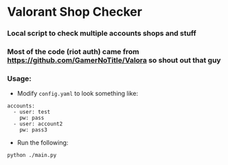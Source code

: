# Valorant Shop Checker

### Local script to check multiple accounts shops and stuff
### Most of the code (riot auth) came from https://github.com/GamerNoTitle/Valora so shout out that guy

### Usage: 
- Modify `config.yaml` to look something like:

```text
accounts:
  - user: test
    pw: pass
  - user: account2
    pw: pass3
```

- Run the following:

```shell
python ./main.py
```
